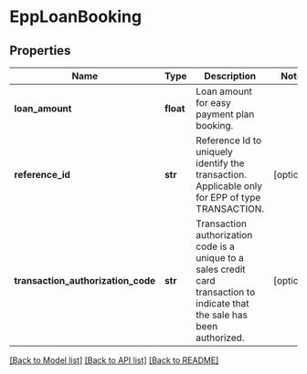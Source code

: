 # EppLoanBooking

## Properties
Name | Type | Description | Notes
------------ | ------------- | ------------- | -------------
**loan_amount** | **float** | Loan amount for easy payment plan booking. | 
**reference_id** | **str** | Reference Id to uniquely identify the transaction. Applicable only for EPP of type TRANSACTION. | [optional] 
**transaction_authorization_code** | **str** | Transaction authorization code is a unique to a sales credit card transaction to indicate that the sale has been authorized. | [optional] 

[[Back to Model list]](../README.md#documentation-for-models) [[Back to API list]](../README.md#documentation-for-api-endpoints) [[Back to README]](../README.md)

